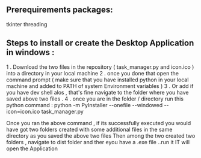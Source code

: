 Prerequirements packages:
--------------------------
tkinter
threading

Steps to install or create the Desktop Application in windows :
-----------------------------------------------------------------

1 . Download the two files in the repository ( task_manager.py and icon.ico ) into a directory in your local machine
2 . once you done that open the command prompt ( make sure that you have installed python in your local machine and added to PATH of system Environment variables )
3 . Or add if you have dev shell alos , that's fine navigate to the folder where you have saved above two files .
4 . once you are in the folder / directory run this python command : python -m PyInstaller --onefile --windowed --icon=icon.ico task_manager.py

Once you ran the above command , if its successfully executed you would have got two folders created with some additional files in the same directory as you saved the above two files 
Then among the two created two folders , navigate to dist folder and ther eyou have a .exe file ..run it 
IT will open the Application
